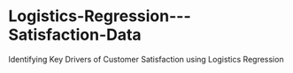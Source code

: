 # Logistics-Regression---Satisfaction-Data
Identifying Key Drivers of Customer Satisfaction using Logistics Regression

